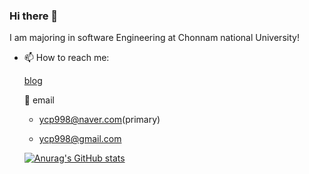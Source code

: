### Hi there 👋

I am majoring in software Engineering at Chonnam national University! 

- 📫 How to reach me: 

  [blog](https://blog.naver.com/ycp998/)
  
  📧 email 
    
    - ycp998@naver.com(primary)

    - ycp998@gmail.com






    [![Anurag's GitHub stats](https://github-readme-stats.vercel.app/api?username=lodado)](https://github.com/anuraghazra/github-readme-stats)






<!--
**lodado/lodado** is a ✨ _special_ ✨ repository because its `README.md` (this file) appears on your GitHub profile.

Here are some ideas to get you started:
[![Top Langs](https://github-readme-stats.vercel.app/api/top-langs/?username=lodado&layout=compact)](https://github.com/anuraghazra/github-readme-stats)
- 🔭 I’m currently working on ...
- 🌱 I’m currently learning ...
- 👯 I’m looking to collaborate on ...
- 🤔 I’m looking for help with ...
- 💬 Ask me about ...

- 😄 Pronouns: ...
- ⚡ Fun fact: ...
-->
